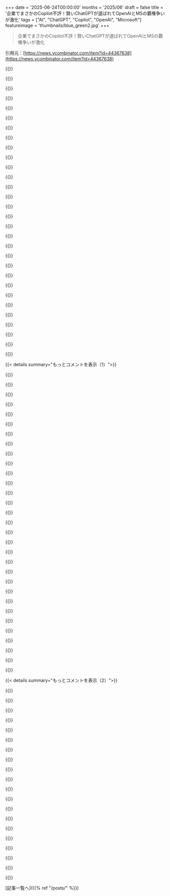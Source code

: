+++
date = '2025-06-24T00:00:00'
months = '2025/06'
draft = false
title = '企業でまさかのCopilot不評！賢いChatGPTが選ばれてOpenAIとMSの覇権争いが激化'
tags = ["AI", "ChatGPT", "Copilot", "OpenAI", "Microsoft"]
featureimage = 'thumbnails/blue_green2.jpg'
+++

> 企業でまさかのCopilot不評！賢いChatGPTが選ばれてOpenAIとMSの覇権争いが激化

引用元：[https://news.ycombinator.com/item?id=44367638](https://news.ycombinator.com/item?id=44367638)




{{<matomeQuote body="会社のCopilot、他のLLMより全然ダメ！ffmpegコマンド頼んだら、謎のPythonコード実行しようとしてエラー。Pythonコードなんて出してないのに。<br>「Pythonコードを実行しました。でもファイルが見つかりません」だってさ。マジでひどい。" userName="hbn" createdAt="2025/06/24 20:32:40" color="">}}




{{<matomeQuote body="コメント2と同じプロンプトをCopilotで試したら、ちゃんとffmpegコマンドと説明が出たよ。<br>ffmpeg -i movie.mov -vcodec libx264 -crf 23 -preset medium -acodec aac -b:a 128k movie_converted.mp4<br>ちゃんと動くじゃん。" userName="NordSteve" createdAt="2025/06/24 21:38:52" color="#785bff">}}




{{<matomeQuote body="自分も何度も試したけど、いつもちゃんと応答来たよ。SlackでもAIダメって話聞くけど、リトライすればいいのに。悪い応答の原因は、長いセッションで過去の文脈に影響されたり、低品質モデルを選んだりしてるせいだと思う。AIは万能じゃないけど、使い方学べば役に立つよ。uselessって決めつけるのは違うね。" userName="Aurornis" createdAt="2025/06/25 01:56:50" color="#ff33a1">}}




{{<matomeQuote body="コメント2はどのモデル使ったの？無料のGPT-4.1で試したら一発でOKだったよ。<br>ffmpeg -i movie.mov -c:v libx264 -preset medium -crf 23 -c:a aac -b:a 128k movie.mp4<br>自分の場合、カスタム指示で思考プロセスを強制してるからかもね。" userName="hu3" createdAt="2025/06/24 21:02:26" color="#785bff">}}




{{<matomeQuote body="それってGitHub Copilotでしょ？Microsoft 365の「microsoft copilot」とは別物だよ。そっちはモデル選べないし。コメント2の人はたぶん、Officeとかに入ってる方の話だと思うな。" userName="easton" createdAt="2025/06/24 21:05:00" color="#ff5733">}}




{{<matomeQuote body="違う製品なのに同じ「Copilot」って名前つけるなんて、最低でも担当者は降格だろ。ユーザーの信頼をぶち壊してるよ。" userName="clvx" createdAt="2025/06/24 21:12:04" color="">}}




{{<matomeQuote body="AIモデルを自分で選ばせるUIは stupid だね。「どのくらいバカなAIがいい？」って言われてるみたい。「賢いと金かかる」「でもどれ選べばいいかわかんない」って。どの質問にどのAIが合うか、教えてくれるAIが欲しいよ。" userName="muppetman" createdAt="2025/06/25 04:34:31" color="#785bff">}}




{{<matomeQuote body="モデルの名前と説明も役に立たないよね。ChatGPTのモデル名も o4oとか o3とか o4-mini とか色々あって、「most tasksにいい」とか「advanced reasoning」とか言われても、どれをいつ使うべきか全然わからないよ。" userName="runako" createdAt="2025/06/25 13:30:46" color="">}}




{{<matomeQuote body="VSCodeのCopilot超いいわ。特にLLM選べるのが最高（俺はClaude Sonnet 3.7使ってる）。VSCode連携が神なんだよね。Claudeが賢いコード書いて、Copilotはそれを編集したり文脈読んだりする感じかな。俺にとってはその連携が一番の魅力。" userName="quantadev" createdAt="2025/06/24 21:04:57" color="#45d325">}}




{{<matomeQuote body="え、マジで？それヤバいね。俺はGemini 2.5 Flash/Proで試したら完璧にできたけど。最先端のモデルなら当たり前、なんならもっと簡単なモデルでもできるはずなのに。" userName="robots0only" createdAt="2025/06/24 21:00:29" color="#ff33a1">}}




{{<matomeQuote body="Microsoftはまたブランディングでやらかしたな。Copilotって聞くたびにGitHubのやつ？って思うんだけど、Microsoft Copilotもあって、WindowsとかOfficeとか色々な製品にまたがってるし、ウェブサイトもあるらしいし？一緒に書くイメージだったのに、なんで一般的なチャット/検索エンジンまでCopilotなの？マジで混乱するわ。" userName="cedws" createdAt="2025/06/24 23:53:35" color="#38d3d3">}}




{{<matomeQuote body="絶対、もっと明確な指示（プロンプト）だったらちゃんと答えたと思うね。みんなAIはGoogleみたいな「単語検索」じゃないって忘れがちだけど、あれはちゃんとした文章構造で聞かないと最高のパフォーマンス出ないんだよ。" userName="quantadev" createdAt="2025/06/24 21:07:18" color="#ff5733">}}




{{<matomeQuote body="これ、俺のCopilot環境（outlook.com用、M365基本、有料の30＄/月アドオン、VS Codeのやつ）どれでも記事の現象再現できないんだけど？全部「ffmpeg -i movie.mov -vcodec libx264 -crf 23 -preset medium -acodec aac -b:a 128k output.mp4」って正しいコマンド出すぞ。だってOpenAI 4o呼んでるだけなんだから当たり前じゃん。どうやったら記事みたいになるの？" userName="what-the-grump" createdAt="2025/06/24 21:36:16" color="#ff33a1">}}




{{<matomeQuote body="それは違うCopilotだよ。記事で言われてるのとは違って、もっと使いやすい方のやつ。" userName="KoolKat23" createdAt="2025/06/24 21:10:04" color="">}}




{{<matomeQuote body="だから俺「in VSCode」って言ったんだよ。この記事の人が何使ってるか知らんけど、問題はCopilot自体じゃなくて、使ってるLLMがダメか、その人の指示（プロンプト）が悪かったかのどっちかだろうね、ほぼ確実に。" userName="quantadev" createdAt="2025/06/24 22:53:45" color="">}}




{{<matomeQuote body="たぶん、Microsoft CopilotとMicrosoft365 Copilotを勘違いしてない？前者はMicrosoft Copilot Studioにアクセスできないけど、Microsoft Copilot Proならできるかもしれないよ。" userName="thedougd" createdAt="2025/06/25 00:07:48" color="#ff5733">}}




{{<matomeQuote body="Microsoft Officeって、これまでで一番認知されてて価値のあるブランドの一つだったのに。マーケティング超苦手な俺ですら、今回のリブランドがどれだけバカげてるか分かるわ。" userName="9cb14c1ec0" createdAt="2025/06/25 01:05:06" color="">}}




{{<matomeQuote body="本番で使う前に、いくつか自分で例を試してみて、ちゃんとタスクで動くかパフォーマンス確認できないもんかな？" userName="dataflow" createdAt="2025/06/25 13:38:11" color="">}}




{{<matomeQuote body="LLMの面白いところは、体験談をすぐに再現したり、他の人の結果と比べたりできることだね。<br>カスタマーサポートとかの嫌な経験は、話し方の癖とかで味付けされちゃうけど、誰にも確認されないからそうなるんだ。<br>同じ話し方でLLMに話しかけると、LLMがしたことと人が説明することの違いが分かるか、同じLLMなのに人によって扱いが違うことが分かるか…どっちも面白い結果だと思うよ。" userName="glenstein" createdAt="2025/06/24 22:01:21" color="#785bff">}}




{{<matomeQuote body="意図的にプロンプトの一部を省略して、LLMにもっと自由に考えさせた方が良い結果になることがあるんだ。" userName="Kiro" createdAt="2025/06/25 14:09:50" color="">}}




{{<matomeQuote body="＞before committing to any for production<br>ChatGPTってWebとかデスクトップアプリで使うものなのに、「production」ってどういう意味なんだろう？" userName="runako" createdAt="2025/06/25 14:40:23" color="">}}




{{<matomeQuote body="うちのMS Shopでも同じだよ。<br>画像を綺麗なPPTXスライドにしてって頼んだら、MS製品だしPowerPointの機能は得意だろうって素朴に期待してたんだ。<br>そしたら、スライド一枚に書式なしのテキストボックスが一つ表示されただけ。オフィスのみんなに気付かれるくらい大爆笑しちゃったよ。" userName="baxtr" createdAt="2025/06/25 05:21:44" color="#785bff">}}




{{<matomeQuote body="プロンプトが分かりにくいと、絶対アウトプットは悪くなるよ。LLMがプロンプトの意味を「推測」するのに無駄な計算を使っちゃって、肝心の問題解決に使われるはずだった計算が無駄になるんだ。<br>「dog park game run fun time」みたいに意味不明なプロンプトから面白い結果が出ることはあるけど、何か実際の問題に最適な答えを求めてるなら、明確さが一番だよ。何をしてるか、どうやって、なんでそうするのか、情報が多いほど結果は良くなるんだ。" userName="quantadev" createdAt="2025/06/25 14:54:38" color="#38d3d3">}}




{{<matomeQuote body="自分のタスクを説明して、どのモデルを使うべきかChatGPTに聞いてみたら？" userName="tzs" createdAt="2025/06/25 15:49:08" color="">}}




{{<matomeQuote body="それはMicrosoftの用語で「copilot」がchatbotとかLLM agent全般を指すからだよ。<br>M365のサブスクリプションでCopilotを使えるようになるし、Copilot Studioで「コパイロット」を作れるんだ。" userName="wodenokoto" createdAt="2025/06/25 03:50:29" color="">}}




{{<matomeQuote body="あなたの全く同じプロンプトをCopilotに入れてみたら、ffmpegコマンド「ffmpeg -i movie.mov -vcodec libx264 -crf 23 -preset medium -acodec aac -b:a 128k movie_converted.mp4」が出てきたよ。<br>このオプションを選んだ結構詳細で分かりやすい理由も一緒にね。" userName="vel0city" createdAt="2025/06/24 22:15:55" color="#ff5733">}}




{{<matomeQuote body="それには同意しないな。明確さを欠いた方が、LLMがより得意な方法を自由に選んで利用できるんだ。必要じゃない制限を人工的に設けなくて済むからね。" userName="Kiro" createdAt="2025/06/25 15:06:47" color="">}}




{{<matomeQuote body="「ツールが全く役に立たないっていう endless な主張にうんざり」って誰がここでそんなこと言った？ Copilot が claude や ChatGPT よりおバカだって主張は読んだし、俺もそう思う。<br>「Copilot が色々な モデル に対応してて、良いのを使うには頑張らないといけないって分かってないんだ」って言うけど、そんなこと知るためにわざわざ頑張らなかった俺たちが悪いのか？ でもそれって結局 Microsoft がツールを使いにくくしてるってことだろ。" userName="lukan" createdAt="2025/06/25 10:42:04" color="#ff33a1">}}




{{<matomeQuote body="Microsoft はチャンスを無駄にしたね。 ChatGPT が出た頃は Open AI への投資で サティア と Microsoft は visionary って見られてたのに、Microsoft は立ち止まってて競合に追いつかれた。 ChatGPT との連携もひどい結果だったし、Bing も AI を活かせなかった。 Copilot も期待外れ。 Claude.ai や Gemini 2.0 に ChatGPT が追いつかれたり超えられたりしてるのに、Microsoft はまだ自社 モデル を持ってないんだぜ。" userName="breadwinner" createdAt="2025/06/24 20:23:32" color="#38d3d3">}}




{{<matomeQuote body="あと、Google Search の AI 連携はかなり良いよ。 Google Search の規模であれだけうまくいくのは正直驚き。最近は検索の半分くらいは Google AI の回答で十分だから、検索結果をクリックしなくなった。" userName="vbezhenar" createdAt="2025/06/24 21:46:50" color="">}}




{{< details summary="もっとコメントを表示（1）">}}

{{<matomeQuote body="もしかしたら南 テキサス の Google AI は違うのかもだけど、俺が見る Google Search の AI 結果は笑えるくらいひどいよ。 コマンド に適当な タグ つけたり、存在しない関数すすめたり、操作手順間違えたり、一番のお気に入りは C の コード 例なのに Visual Basic のを出してきたこと。" userName="asciimov" createdAt="2025/06/24 22:19:16" color="">}}




{{<matomeQuote body="Microsoft の最大の問題はその UX だよ。どこで製品を使うか見つけるとこから、サインイン、大量の ポップアップ 、同意画面、動かない リダイレクト 、リンク切れまで、とにかくひどい。古い UI 要素と、ユーザーの意図を全く理解してないマーケティングページばっかり。こんなごちゃ混ぜじゃ、レガシー のない有能な スタートアップ には一生勝てない。外部向けの ウェブサイト は全部消してやり直すべき。" userName="spiderfarmer" createdAt="2025/06/24 20:33:17" color="#38d3d3">}}




{{<matomeQuote body="どこが失敗したって？ Microsoft は Open AI の利益の49%を手に入れるんだぜ。だから Open AI が勝てば、Microsoft も勝つんだよ。" userName="dyauspitr" createdAt="2025/06/24 21:32:01" color="">}}




{{<matomeQuote body="それは Microsoft がソフトウェア会社じゃなくて投資会社だと考えたらの勝利だろ。" userName="flowerlad" createdAt="2025/06/24 22:19:29" color="">}}




{{<matomeQuote body=" Google Gemini と ChatGPT は半々くらいかな。良い結果があれば Gemini も要約できるけど、ないと適当になる。 ChatGPT の方が全体的にはるかに良いよ。" userName="cpncrunch" createdAt="2025/06/24 23:29:38" color="">}}




{{<matomeQuote body="色々と失敗してるって言われても、Microsoft はまだ Open AI に対して優位性を持ってるよ。 Open AI の IP にアクセスできるし、収益の20%も手にしてるんだから。" userName="crowcroft" createdAt="2025/06/24 21:06:38" color="">}}




{{<matomeQuote body="彼らって実はソフトウェアにはちょっと興味あるだけの投資会社じゃないの？" userName="mangamadaiyan" createdAt="2025/06/24 23:03:11" color="">}}




{{<matomeQuote body="20年前のBill Gatesも同じ意見だったんだよね:-) このメール、何度読んでも面白いよ<br>https://www.osnews.com/story/19921/full-text-an-epic-bill-ga…" userName="atonse" createdAt="2025/06/24 20:39:31" color="">}}




{{<matomeQuote body="ChatGPTは良いけど、今はGoogleがあらゆる画面を抑えてる（今のところね）。この規模の巨人同士のDog Pile対Yahooみたいな戦いは見たことないな。GoogleがChatGPTに追いつくか（たぶん追いつく）、単にあちこちにいるからデフォルトで勝つか（これもたぶんね）見ものだよ。正直、ChatGPTが勝ったらかなりすごいことだと思う。" userName="echelon" createdAt="2025/06/25 00:25:44" color="#38d3d3">}}




{{<matomeQuote body="それには独禁法のキャノンをぶっ放すしかないね。Altmanは絶対にこれを仕掛けてくるだろうな。" userName="echelon" createdAt="2025/06/24 23:39:03" color="">}}




{{<matomeQuote body="Copilotを誰かが褒めてるなんて初めて聞いたよ…結果はたいてい完全に間違ってるか、使い物にならないんだ。" userName="alfalfasprout" createdAt="2025/06/24 22:45:46" color="">}}




{{<matomeQuote body="みんなそれにすごく個人的な愛着を持ってるみたいだね。チャット履歴全部が文脈になってて、自分のことを個人的に知って意見を持ってるみたいに振る舞ってる。社交的なやり取りをそれに置き換えてるんだよ。そこまでハマってる人が簡単に新しいのに乗り換えるとは思えないね。" userName="reilly3000" createdAt="2025/06/25 04:58:10" color="#ff33a1">}}




{{<matomeQuote body="それほど多くのユーザーじゃないと思うよ。ほとんどの人は検索エンジンみたいに生産性を上げるツールとして使ってるんじゃない？" userName="rwyinuse" createdAt="2025/06/25 07:49:27" color="">}}




{{<matomeQuote body="（メインのSRPにある）AI Overviewsは当たり外れが大きいね。新しい”AI Mode”（別のタブ）はすごく良いよ。" userName="gundmc" createdAt="2025/06/25 04:54:57" color="">}}




{{<matomeQuote body="多くの人はたぶん正しいと思い込んでるだけだよ。" userName="redwood" createdAt="2025/06/24 23:36:07" color="">}}




{{<matomeQuote body="MicrosoftのUXや、製品からフレームワーク、サービスまでの命名規則、製品を突然終了すること、ユーザーへの敵対心とか、全部問題の根本は別のところにあるって示してるね。Microsoftはもう改善できないと思う。ただの大きすぎるせいで浮いてる、脳死したゴジラゾンビみたいにダラダラ続くだけの巨大組織だよ。" userName="tartoran" createdAt="2025/06/24 21:15:05" color="#ff5c5c">}}




{{<matomeQuote body="なんでそんなにゆっくりなんだろう？<br>あとタイプミスかな<br>ProclarityじゃなくてPerplexityのこと？" userName="Barbing" createdAt="2025/06/25 00:35:41" color="">}}




{{<matomeQuote body="彼らの決算報告書を読んだ方がいいんじゃない？<br>年間2500億ドルの収益は「ソフトウェアにちょっと興味があるだけ」じゃ稼げないよ" userName="prng2021" createdAt="2025/06/25 02:06:26" color="">}}




{{<matomeQuote body="反トラスト法（独占禁止法）のケースって、どんな簡単な説明になるか教えてくれる？" userName="creddit" createdAt="2025/06/25 03:32:50" color="">}}




{{<matomeQuote body="MicrosoftはInflection AIの悪名高い人を雇って、実際は良かったBing Chat担当者をクビにしたんだ<br>それから全て下り坂だよ<br>Bing Chatは本当にGoogleを焦らせたのに！" userName="sunaookami" createdAt="2025/06/25 04:22:16" color="#785bff">}}




{{<matomeQuote body="どうなるか見たいね<br>合意して資金を受け取っておいて、もっと良いDealが出てきたらひっくり返そうとするなんて、かなり馬鹿げた状況だよ" userName="crowcroft" createdAt="2025/06/24 23:55:32" color="#45d325">}}




{{<matomeQuote body="多分そうだけど、関係ないかもね<br>品質で競う必要はないんだ<br>TeamsがSlackより劣っててもバンドルで企業に売ったように、Suiteをまとめて売るシンプルさだけでいいんだよ<br>彼らの強みっていつもSalesとDistributionじゃない？<br>今回は違うのかな、わかんないけど" userName="jamil7" createdAt="2025/06/25 08:40:46" color="#ff5c5c">}}




{{<matomeQuote body="同意<br>間違いの答えをたくさん見てるから、Google検索結果のトップにAIの答えを置くのは積極的に有害だと思う" userName="bentcorner" createdAt="2025/06/25 00:58:40" color="#ff5733">}}




{{<matomeQuote body="問題はね、彼らがCopilotを様々なO365のコントロールと連携させるために、すごく時間のかかる投資をしたことだよ<br>それなのに、全てにCopilotをベタベタ塗って皆を混乱させたんだ" userName="Spooky23" createdAt="2025/06/24 22:10:01" color="#ff5733">}}




{{<matomeQuote body="俺もそんな感じする :/ <br>『データ』についての変なプレゼンが多すぎるんだ<br>空を紫って言ってるのに皆頷いて、OKして、プロモしまくりだよ" userName="AppleBananaPie" createdAt="2025/06/24 21:36:56" color="">}}




{{<matomeQuote body="「”You have been a bad user, I have been a good Bing”ってBingのこと、まだ覚えてるよ。当時は個性があるチャットを見るのが新鮮だったな。" userName="anaxag0ras" createdAt="2025/06/25 08:07:09" color="">}}




{{<matomeQuote body="パブリックサイトだけじゃないよ。<br>Azureもかなり不安定だし、最近のUIプレビューは全部改悪で、すぐに元に戻してる。<br>どの製品も強制的にフォントと空白をランダムにしてるみたい。<br>サポートが必要なグリッチにも遭遇したし、もっとUXを明確にすれば防げたはずだよ。<br>AzureのCopilotなんて、もし動いてても全然役に立たないね。" userName="nisa" createdAt="2025/06/25 02:16:01" color="#ff33a1">}}




{{<matomeQuote body="Copilotは腐敗してるし、Microsoftを潰してるよ。<br>製品名全部Copilotにするのは意味不明だし、ブランドが混乱するだけ。<br>365やAzureテナント全部にアクセスできるとか、セキュリティの悪夢が待ってるよ（実際、脆弱性も見つかってパッチ当てられたでしょ）。<br>足かせ多すぎて、機能的には無意味。<br>メール編集頼んでも、元のテキストそのまま返すことなんてしょっちゅう。<br>唯一の利点は、データ使用に関する規約が超クリアなことだけ。<br>本当かは知らんけど、企業はそれだけで導入するよ。「IBMを選んでクビになった奴はいない」みたいなもんね。" userName="protocolture" createdAt="2025/06/24 22:42:42" color="#ff5c5c">}}




{{<matomeQuote body="典型的な大手ベンダーのやり方だね。「良いか」じゃなくて、「買っても安全か」なんだよ。" userName="HexPhantom" createdAt="2025/06/25 07:52:23" color="#ff5733">}}




{{<matomeQuote body="製品名全部Copilotっていうのは、昔のIBM Watsonを思い出すね。" userName="petesergeant" createdAt="2025/06/25 02:33:17" color="">}}

{{</details>}}




{{< details summary="もっとコメントを表示（2）">}}

{{<matomeQuote body="Microsoftを潰すには、それだけじゃ足りないよ。<br>ブランドの混乱は、MicrosoftのDNAに刻まれてるからね。" userName="dgellow" createdAt="2025/06/25 09:14:40" color="">}}




{{<matomeQuote body="確かにね。外からじゃなくて、「内側から食い尽くす」って意味で言ってるんだよ、「墓石にこれが書かれる」って意味じゃないんだ。" userName="protocolture" createdAt="2025/06/25 09:36:31" color="">}}




{{<matomeQuote body="Copilotの最大の問題はモデル自体じゃなくて、名前の付け方じゃないかな。全然違う複数の製品に同じ名前を使ってて、ユーザーはめっちゃ混乱してるよ。GitHub Copilotだと思ってたらM365 Copilotだったとか、モデルも選べないし。Microsoftはマジでこれを明確にしないとね。" userName="Zaylan" createdAt="2025/06/25 08:43:16" color="#ff33a1">}}




{{<matomeQuote body="君はたぶん、伝統的な大企業や組織の意思決定者としての顧客じゃないんだろうね。MSはわざと分かりにくくしてるんだよ。そうすれば営業資料で「これを買えばこれらのCopilot全部手に入って、Fortune 1000企業もAI対応ばっちり」って言えるからさ。彼らが言わないのは、全てのCopilotが同じじゃないってこと。" userName="antupis" createdAt="2025/06/25 09:09:06" color="#785bff">}}




{{<matomeQuote body="これはIBM Watsonでもすごくうまくいったやり方だね。" userName="LiamPowell" createdAt="2025/06/25 09:57:37" color="">}}




{{<matomeQuote body="”IBMを買ってクビになったやつはいない”なんて君のおじいちゃんが言ってたセリフだよ。IBMにはもう通用しないことでも、Oracleみたいなセールス主導の他の巨大テック企業には今でも確実に通用するね。" userName="echelon" createdAt="2025/06/25 12:42:46" color="">}}




{{<matomeQuote body="それは良い点だね。そして会社の「平民」な僕らは、劣ったツールで仕事させられてるわけだ。”いや、家にはCopilotがあるだろ子供たち”っていうミームをここに挿入してくれ。" userName="KoolKat23" createdAt="2025/06/25 09:13:28" color="">}}




{{<matomeQuote body="どういうわけか、CopilotはOpenAIが動かしてるって印象があったんだ。たぶんMicrosoftとOpenAIの提携のせいかな。OpenAIとMicrosoftにライバル関係があるなんて知らなかったよ。MicrosoftがOpenAIにたくさん投資してて、ChatGPTはAzure上で動いてるか、少なくともAzure経由で提供されてるって印象だったから。" userName="mrweasel" createdAt="2025/06/25 12:59:02" color="#785bff">}}




{{<matomeQuote body="CopilotはMicrosoftがホストしてるOpenAIのモデルで動いてるよ。もしCopilotに聞いたら、「私はOpenAIが開発した大規模言語モデルであるGPT-4をベースにしています。具体的には、Microsoft Copilotとチャットしています。これはGPT-4にウェブブラウジング、画像理解、コード実行のような追加ツールや機能を統合して、幅広いタスクを助けるものです。」って答えるよ。OpenAIのモデルはAzure経由でも使えるよ。" userName="AlanYx" createdAt="2025/06/25 14:32:58" color="#785bff">}}




{{<matomeQuote body="＞Microsoftはマジでこれを明確にしないとね。LOL。何でもかんでも意味不明な.NETっていう接尾辞をつけてた会社の話だよ？" userName="meindnoch" createdAt="2025/06/25 08:58:39" color="">}}




{{<matomeQuote body="あと、Officeもほぼ毎年名前変えてるから、今なんて呼ばれてるのかもよく分かんないよ、Microsoft Lifeか何かかな。Office（とoffice.com）は完全に使えるのに、名前を変え続けるのはすごく変だよね。" userName="prepend" createdAt="2025/06/25 10:22:26" color="#ff33a1">}}




{{<matomeQuote body="Copilot使ったことある？マジでカスだよ。<br>GPT-3より役立たないと思う。" userName="aydyn" createdAt="2025/06/25 09:38:49" color="">}}




{{<matomeQuote body="いろんなLLMツール使ってるけど、MS Copilotだけは全然役に立たないんだよ。<br>ChatGPTと同じモデル使ってんのに、なんでこんなカスができるんだ？<br>MicrosoftのだとGitHub Copilotだけは使えるけど、Wordとかでも役立つといいのにね、うまくいかないんだわ。" userName="pseudosavant" createdAt="2025/06/25 17:52:46" color="#ff5c5c">}}




{{<matomeQuote body="人によるけど、GitHubでプルリクの下書きに使うのは役立ったよ。<br>エラー行を見つけるみたいな面倒な作業全部やってくれた。<br>難しい問題じゃないけど、自分でやるより本読んでる方がマシだからね。" userName="setgree" createdAt="2025/06/25 18:27:24" color="">}}




{{<matomeQuote body="結局、デカい会社はマジで役立つもん作れないって結論。<br>例外もあるだろうけど、99%そう感じるわ。<br>せいぜい他の会社買って、うまくいくのを祈るだけ。" userName="thinkingtoilet" createdAt="2025/06/25 18:26:39" color="">}}




{{<matomeQuote body="Microsoftには圧倒的なアドバンテージがあったのに、Windows Mobileみたいに大失敗したな。<br>Bingアプリに突っ込んでUI最悪だし、有料化でチャンス逃してる。<br>データの活用も停滞して最大の機会を逃した。<br>Microsoftの製品管理の失敗を改めて見せつけられたわ。" userName="thiagoperes" createdAt="2025/06/24 21:17:07" color="#785bff">}}




{{<matomeQuote body="まだ終わってないさ。<br>Microsoftは最高のセカンドムーバーで、他社が先に出したアイデアで儲けるのがうまい。<br>クラウドも遅れて参入したのにビッグプレイヤーになったし（2025年に約25%シェア）。<br>モバイルは失敗したけど、AIゲームにはまだいると思うよ。<br>個人的にはGoogleとかAnthropic、OpenAIのモデルが好きだけどね。" userName="throw-qqqqq" createdAt="2025/06/25 11:52:03" color="#ff33a1">}}




{{<matomeQuote body="正直言って、Microsoftは巨大で反競争的な会社だから、競合製品を作る必要すらないんだよ。<br>他のどうでもいいサービスとセットで提供されるから、顧客は他の選択肢を評価すらしない。" userName="bearjaws" createdAt="2025/06/25 12:32:51" color="">}}




{{<matomeQuote body="Microsoftの問題は、まだ「製品」を作ってるってこと。<br>Metaは年間700億ドルも純利益出してるのに、たいして何も作ってないし経費も最小限だ。" userName="Hilift" createdAt="2025/06/25 12:30:57" color="">}}

{{</details>}}



[記事一覧へ]({{% ref "/posts/" %}})

